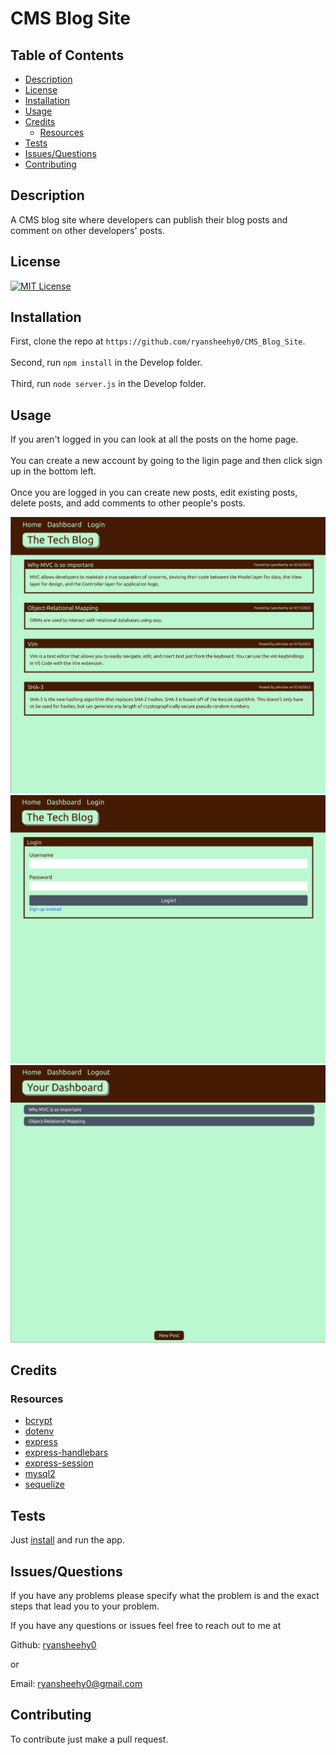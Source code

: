 # CMS Blog Site

## Table of Contents
- [Description](#description)
- [License](#license)
- [Installation](#installation)
- [Usage](#usage)
- [Credits](#credits)
	- [Resources](#resources)
- [Tests](#tests)
- [Issues/Questions](#issuesquestions)
- [Contributing](#contributing)

## Description
A CMS blog site where developers can publish their blog posts and comment on other developers' posts.

## License
[![MIT License](https://img.shields.io/badge/MIT_License-blue)](https://choosealicense.com/licenses/mit/)

## Installation
First, clone the repo at `https://github.com/ryansheehy0/CMS_Blog_Site`.<br><br>Second, run `npm install` in the Develop folder.<br><br> Third, run `node server.js` in the Develop folder.

## Usage
If you aren't logged in you can look at all the posts on the home page.<br><br>You can create a new account by going to the ligin page and then click sign up in the bottom left.<br><br>Once you are logged in you can create new posts, edit existing posts, delete posts, and add comments to other people's posts.

![screenshot 0](screenshot0.png)
![screenshot 1](screenshot1.png)
![screenshot 2](screenshot2.png)

## Credits

### Resources
- [bcrypt](https://www.npmjs.com/package/bcrypt)
- [dotenv](https://www.npmjs.com/package/dotenv)
- [express](https://www.npmjs.com/package/express)
- [express-handlebars](https://www.npmjs.com/package/express-handlebars)
- [express-session](https://www.npmjs.com/package/express-session)
- [mysql2](https://www.npmjs.com/package/mysql2)
- [sequelize](https://www.npmjs.com/package/sequelize)

## Tests
Just [install](#installation) and run the app.

## Issues/Questions
If you have any problems please specify what the problem is and the exact steps that lead you to your problem.

If you have any questions or issues feel free to reach out to me at

Github: [ryansheehy0](https://github.com/ryansheehy0)

or

Email: ryansheehy0@gmail.com

## Contributing
To contribute just make a pull request.